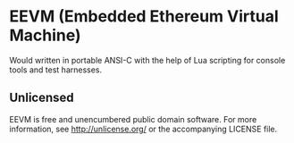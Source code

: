 # EEVM (Embedded Ethereum Virtual Machine)
Would written in portable ANSI-C with the help of Lua scripting for console tools and test harnesses.

## Unlicensed
EEVM is free and unencumbered public domain software. For more information, see http://unlicense.org/ or the accompanying LICENSE file.
